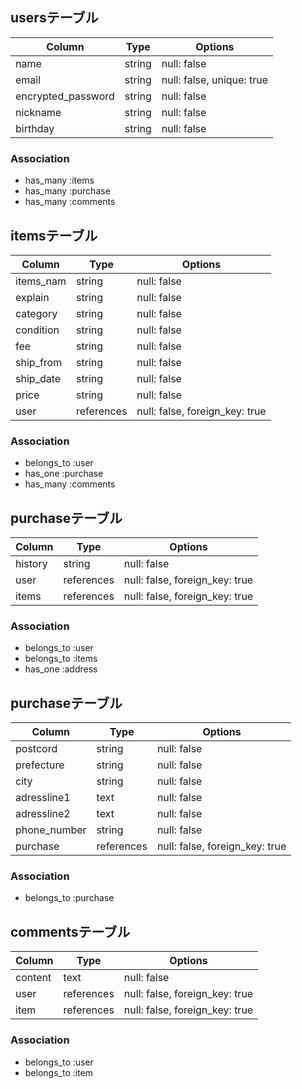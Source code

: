 ## usersテーブル

| Column              | Type   | Options     |
| ------------------- | ------ | ----------  |
| name                | string | null: false |
| email               | string | null: false, unique: true |
| encrypted_password  | string | null: false |
| nickname            | string | null: false |
| birthday            | string | null: false |

### Association
- has_many :items
- has_many :purchase
- has_many :comments



## itemsテーブル

| Column              | Type        | Options     |
| ------------------- | ----------- | ----------  |
| items_nam           | string      | null: false |
| explain             | string      | null: false |
| category            | string      | null: false |
| condition           | string      | null: false |
| fee                 | string      | null: false |
| ship_from           | string      | null: false |
| ship_date           | string      | null: false |
| price               | string      | null: false |
| user                | references  | null: false, foreign_key: true |

### Association
- belongs_to :user
- has_one :purchase
- has_many :comments



## purchaseテーブル

| Column              | Type        | Options     |
| ------------------- | ----------- | ----------  |
| history             | string      | null: false |
| user                | references  | null: false, foreign_key: true |
| items               | references  | null: false, foreign_key: true |

### Association
- belongs_to :user
- belongs_to :items
- has_one :address



## purchaseテーブル

| Column              | Type        | Options     |
| ------------------- | ----------- | ----------  |
| postcord            | string      | null: false |
| prefecture          | string      | null: false |
| city                | string      | null: false |
| adressline1         | text        | null: false |
| adressline2         | text        | null: false |
| phone_number        | string      | null: false |
| purchase            | references  | null: false, foreign_key: true |

### Association
- belongs_to :purchase



## commentsテーブル

|Column   |Type        | Options     |
| ------- | ---------- | ----------- |
| content | text       | null: false |
| user    | references | null: false, foreign_key: true |
| item    | references | null: false, foreign_key: true |

### Association
- belongs_to :user
- belongs_to :item